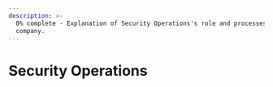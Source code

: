 ```yaml
---
description: >-
  0% complete - Explanation of Security Operations's role and processes in the
  company.
---
```


# Security Operations

